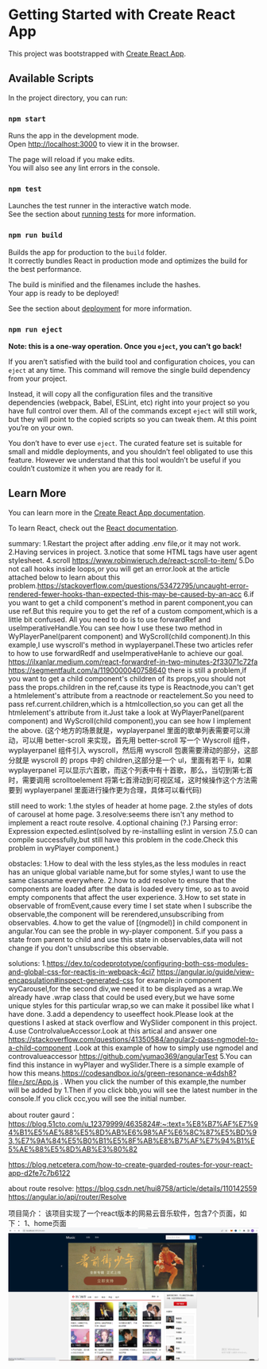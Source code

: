 # Getting Started with Create React App

This project was bootstrapped with [Create React App](https://github.com/facebook/create-react-app).

## Available Scripts

In the project directory, you can run:

### `npm start`

Runs the app in the development mode.\
Open [http://localhost:3000](http://localhost:3000) to view it in the browser.

The page will reload if you make edits.\
You will also see any lint errors in the console.

### `npm test`

Launches the test runner in the interactive watch mode.\
See the section about [running tests](https://facebook.github.io/create-react-app/docs/running-tests) for more information.

### `npm run build`

Builds the app for production to the `build` folder.\
It correctly bundles React in production mode and optimizes the build for the best performance.

The build is minified and the filenames include the hashes.\
Your app is ready to be deployed!

See the section about [deployment](https://facebook.github.io/create-react-app/docs/deployment) for more information.

### `npm run eject`

**Note: this is a one-way operation. Once you `eject`, you can’t go back!**

If you aren’t satisfied with the build tool and configuration choices, you can `eject` at any time. This command will remove the single build dependency from your project.

Instead, it will copy all the configuration files and the transitive dependencies (webpack, Babel, ESLint, etc) right into your project so you have full control over them. All of the commands except `eject` will still work, but they will point to the copied scripts so you can tweak them. At this point you’re on your own.

You don’t have to ever use `eject`. The curated feature set is suitable for small and middle deployments, and you shouldn’t feel obligated to use this feature. However we understand that this tool wouldn’t be useful if you couldn’t customize it when you are ready for it.

## Learn More

You can learn more in the [Create React App documentation](https://facebook.github.io/create-react-app/docs/getting-started).

To learn React, check out the [React documentation](https://reactjs.org/).

summary:
1.Restart the project after adding .env file,or it may not work.
2.Having services in project.
3.notice that some HTML tags have user agent stylesheet.
4.scroll https://www.robinwieruch.de/react-scroll-to-item/
5.Do not call hooks inside loops,or you will get an error.look at the article attached below to learn about this problem.https://stackoverflow.com/questions/53472795/uncaught-error-rendered-fewer-hooks-than-expected-this-may-be-caused-by-an-acc
6.if you want to get a child component's method in parent component,you can use ref.But this require you to get the ref of a custom compoment,which is a little bit confused.
All you need to do is to use forwardRef and useImperativeHandle.You can see how I use these two method in WyPlayerPanel(parent component) and WyScroll(child component).In this example,I use wyscroll's method in wyplayerpanel.These two articles refer to how to use forwardRedf and useImperativeHanle to achieve our goal.
https://ilxanlar.medium.com/react-forwardref-in-two-minutes-2f33071c72fa
https://segmentfault.com/a/1190000040758640
there is still a problem,if you want to get a child component's children of its props,you should not pass the props.children in the ref,cause its type is Reactnode,you can't get a htmlelement's attribute from a reactnode or reactelement.So you need to pass ref.current.children,which is a htmlcollection,so you can get all the htmlelement's attribute from it.Just take a look at WyPlayerPanel(parent component) and WyScroll(child component),you can see how I implement the above.
(这个地方的场景就是，wyplayerpanel 里面的歌单列表需要可以滑动，可以用 better-scroll 来实现，首先用 better-scroll 写一个 Wyscroll 组件，wyplayerpanel 组件引入 wyscroll，然后用 wyscroll 包裹需要滑动的部分，这部分就是 wyscroll 的 props 中的 children,这部分是一个 ul，里面有若干 li，如果 wyplayerpanel 可以显示六首歌，而这个列表中有十首歌，那么，当切到第七首时，需要调用 scrolltoelement 将第七首滑动到可视区域，这时候操作这个方法需要到 wyplayerpanel 里面进行操作更为合理，具体可以看代码)

still need to work:
1.the styles of header at home page.
2.the styles of dots of carousel at home page.
3.resolve:seems there isn't any method to implement a react route resolve.
4.optional chaining (?.) Parsing error: Expression expected.eslint(solved by re-installiing eslint in version 7.5.0 can compile successfully,but still have this problem in the code.Check this problem in wyPlayer component.)

obstacles:
1.How to deal with the less styles,as the less modules in react has an unique global variable name,but for some styles,I want to use the same classname everywhere.
2.how to add resolve to ensure that the components are loaded after the data is loaded every time, so as to avoid empty components that affect the user experience.
3.How to set state in observable of fromEvent,cause every time I set state when I subscribe the observable,the component will be rerendered,unsubscribing from observables.
4.how to get the value of [(ngmodel)] in child component in angular.You can see the proble in wy-player component.
5.if you pass a state from parent to child and use this state in observables,data will not change if you don't unsubscribe this observable.

solutions: 1.https://dev.to/codeprototype/configuring-both-css-modules-and-global-css-for-reactjs-in-webpack-4ci7
https://angular.io/guide/view-encapsulation#inspect-generated-css
for example:in component wyCarousel,for the second div,we need it to be displayed as a wrap.We already have .wrap class that could be used every,but we have some unique styles for this particular wrap,so we can make it possibel like what I have done.
3.add a dependency to useeffect hook.Please look at the questions I asked at stack overflow and WySlider component in this project.
4.use ControlvalueAccessor.Look at this artical and answer one https://stackoverflow.com/questions/41350584/angular2-pass-ngmodel-to-a-child-component .Look at this example of how to simply use ngmodel and controvalueaccessor https://github.com/yumao369/angularTest
5.You can find this instance in wyPlayer and wySlider.There is a simple example of how this means.https://codesandbox.io/s/green-resonance-w4dsh8?file=/src/App.js . When you click the number of this example,the number will be added by 1.Then if you click bbb,you will see the latest number in the console.If you click ccc,you will see the initial number.

about router gaurd：
https://blog.51cto.com/u_12379999/4635824#:~:text=%E8%B7%AF%E7%94%B1%E5%AE%88%E5%8D%AB%E6%98%AF%E6%8C%87%E5%BD%93,%E7%9A%84%E5%B0%B1%E5%8F%AB%E8%B7%AF%E7%94%B1%E5%AE%88%E5%8D%AB%E3%80%82

https://blog.netcetera.com/how-to-create-guarded-routes-for-your-react-app-d2fe7c7b6122

about route resolve:
https://blog.csdn.net/hui8758/article/details/110142559
https://angular.io/api/router/Resolve

项目简介：
该项目实现了一个react版本的网易云音乐软件，包含7个页面，如下：
1、home页面
![image](https://github.com/yumao369/react-netEaseMusic/blob/13-2/src/assets/images/readmeimg/1.PNG)
